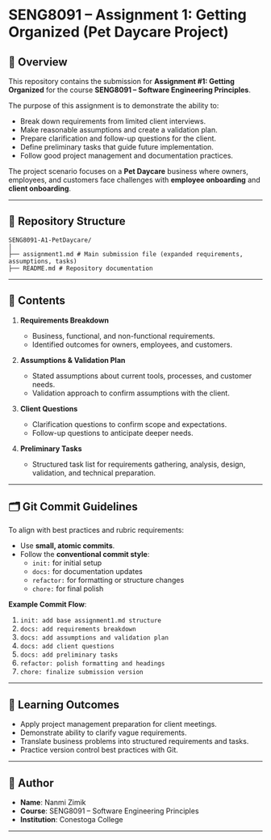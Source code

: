 # SENG8091 – Assignment 1: Getting Organized (Pet Daycare Project)

## 📌 Overview
This repository contains the submission for **Assignment #1: Getting Organized** for the course **SENG8091 – Software Engineering Principles**.

The purpose of this assignment is to demonstrate the ability to:
- Break down requirements from limited client interviews.
- Make reasonable assumptions and create a validation plan.
- Prepare clarification and follow-up questions for the client.
- Define preliminary tasks that guide future implementation.
- Follow good project management and documentation practices.

The project scenario focuses on a **Pet Daycare** business where owners, employees, and customers face challenges with **employee onboarding** and **client onboarding**.

---

## 📂 Repository Structure

```text
SENG8091-A1-PetDaycare/
│
├── assignment1.md # Main submission file (expanded requirements, assumptions, tasks)
├── README.md # Repository documentation
```

---

## 📑 Contents
1. **Requirements Breakdown**  
   - Business, functional, and non-functional requirements.  
   - Identified outcomes for owners, employees, and customers.  

2. **Assumptions & Validation Plan**  
   - Stated assumptions about current tools, processes, and customer needs.  
   - Validation approach to confirm assumptions with the client.  

3. **Client Questions**  
   - Clarification questions to confirm scope and expectations.  
   - Follow-up questions to anticipate deeper needs.  

4. **Preliminary Tasks**  
   - Structured task list for requirements gathering, analysis, design, validation, and technical preparation.  

---

## 🗂 Git Commit Guidelines
To align with best practices and rubric requirements:  
- Use **small, atomic commits**.  
- Follow the **conventional commit style**:  
  - `init:` for initial setup  
  - `docs:` for documentation updates  
  - `refactor:` for formatting or structure changes  
  - `chore:` for final polish  

**Example Commit Flow**:  
1. `init: add base assignment1.md structure`  
2. `docs: add requirements breakdown`  
3. `docs: add assumptions and validation plan`  
4. `docs: add client questions`  
5. `docs: add preliminary tasks`  
6. `refactor: polish formatting and headings`  
7. `chore: finalize submission version`  

---

## 🎯 Learning Outcomes
- Apply project management preparation for client meetings.  
- Demonstrate ability to clarify vague requirements.  
- Translate business problems into structured requirements and tasks.  
- Practice version control best practices with Git.  

---

## 👤 Author
- **Name**: Nanmi Zimik 
- **Course**: SENG8091 – Software Engineering Principles
- **Institution**: Conestoga College  

---
